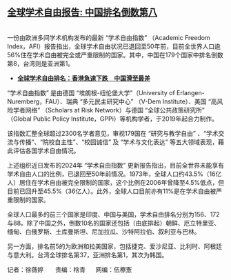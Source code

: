 <!--1712248182000-->
[全球学术自由报告: 中国排名倒数第八](https://www.rfa.org/mandarin/yataibaodao/kejiaowen/sh1-04042024122914.html)
------

<p><br/><span style="font-weight: 400;">一份由欧洲多间学术机构发布的最新 “学术自由指数” （Academic Freedom Index，AFI）报告指出，全球学术自由状况已退回至50年前，目前全世界人口逾56%住在学术自由被完全或严重限制的国家。其中，中国在179个国家中排名倒数第8，台湾则是亚洲第1。</span></p><ul><li><a href="https://www.rfa.org/mandarin/Xinwen/10-10092023162712.html"><strong>全球学术自由排名：香港急速下跌　中国滑至最差</strong></a></li></ul><p><span style="font-weight: 400;">“学术自由指数” 是由德国 “埃朗根-纽伦堡大学”（University of Erlangen-Nuremberg，FAU）、瑞典 “多元民主研究中心” （V-Dem Institute）、美国 “高风险学者网络” （Scholars at Risk Network）与德国 “全球公共政策研究所” （Global Public Policy Institute，GPPi）等机构学者，于2019年起合力制作。</span></p><p></p><p><span style="font-weight: 400;">该指数汇整全球超过2300名学者意见，审视179国在 “研究与教学自由” 、“学术交流与传播”、“院校自主性”、“校园诚信” 及 “学术与文化表达” 等五大领域表现，藉此评估各国学术自由情况。</span></p><p></p><p><span style="font-weight: 400;">上述组织近日发布的2024年 “学术自由指数” 更新报告指出，目前全世界未能享有学术自由人口的比例，已退回至50年前情况。1973年，全球人口约43.5%（16亿人）居住在学术自由被完全限制的国家，这个比例在2006年曾降至4.5%低点，但目前已回升至45.5%（36亿人）。此外，全球人口目前亦有11%是在学术自由被严重限制的国家。</span></p><p></p><p><span style="font-weight: 400;">全球人口最多的前三个国家是印度、中国与美国，学术自由排名分别为156、172与88。除了中国之外，倒数10名的国家还包括（由底排起）朝鲜、厄立特里亚、缅甸、白俄罗斯、土库曼斯坦、尼加拉瓜、沙特阿拉伯、叙利亚与巴林。</span></p><p></p><p><span style="font-weight: 400;">另一方面，排名前5的为欧洲和拉美国家，包括捷克、爱沙尼亚、比利时、阿根廷与意大利。台湾全球排名第37，亚洲排名第1，其次为韩国。</span></p><p></p><p><span style="font-weight: 400;">记者：徐薇婷       责编：梒青      网编：伍檫愙<br/></span></p>
